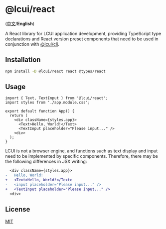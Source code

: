 # @lcui/react

([中文](README.zh-cn.md)/**English**)

A React library for LCUI application development, providing TypeScript type declarations and React version preset components that need to be used in conjunction with [@lcui/cli](https://github.com/lcui-dev/lcui-cli).

## Installation

```sh
npm install -D @lcui/react react @types/react
```

## Usage

```tsx
import { Text, TextInput } from '@lcui/react';
import styles from './app.module.css';

export default function App() {
  return (
    <div className={styles.app}>
      <Text>Hello, World!</Text>
      <TextInput placeholder="Please input..." />
    <div>
  );
}
```

LCUI is not a browser engine, and functions such as text display and input need to be implemented by specific components. Therefore, there may be the following differences in JSX writing:

```diff
  <div className={styles.app}>
-   Hello, World!
+   <Text>Hello, World!</Text>
-   <input placeholder="Please input..." />
+   <TextInput placeholder="Please input..." />
  <div>
```

## License

[MIT](./LICENSE)
